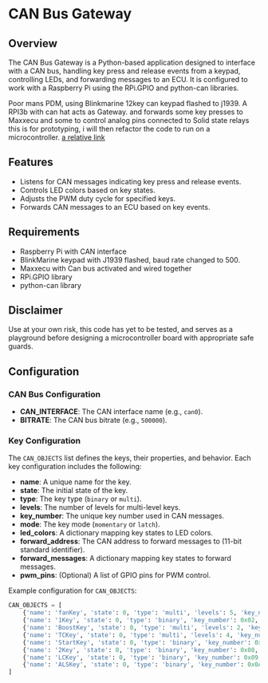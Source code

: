 # CAN Bus Gateway

## Overview

The CAN Bus Gateway is a Python-based application designed to interface with a CAN bus, handling key press and release events from a keypad, controlling LEDs, and forwarding messages to an ECU. It is configured to work with a Raspberry Pi using the RPi.GPIO and python-can libraries.

Poor mans PDM, using Blinkmarine 12key can keypad flashed to j1939. A RPI3b with can hat acts as Gateway. and forwards some key presses to Maxxecu and some to control analog pins connected to Solid state relays
this is for prototyping, i will then refactor the code to run on a microcontroller.
[a relative link](SimpleDiagram)

## Features

- Listens for CAN messages indicating key press and release events.
- Controls LED colors based on key states.
- Adjusts the PWM duty cycle for specified keys.
- Forwards CAN messages to an ECU based on key events.

## Requirements

- Raspberry Pi with CAN interface
- BlinkMarine keypad with J1939 flashed, baud rate changed to 500.
- Maxxecu with Can bus activated and wired together
- RPi.GPIO library
- python-can library

## Disclaimer
Use at your own risk, this code has yet to be tested, and serves as a playground before designing a microcontroller board with appropriate safe guards.

## Configuration

### CAN Bus Configuration

- **CAN_INTERFACE**: The CAN interface name (e.g., `can0`).
- **BITRATE**: The CAN bus bitrate (e.g., `500000`).

### Key Configuration

The `CAN_OBJECTS` list defines the keys, their properties, and behavior. Each key configuration includes the following:

- **name**: A unique name for the key.
- **state**: The initial state of the key.
- **type**: The key type (`binary` or `multi`).
- **levels**: The number of levels for multi-level keys.
- **key_number**: The unique key number used in CAN messages.
- **mode**: The key mode (`momentary` or `latch`).
- **led_colors**: A dictionary mapping key states to LED colors.
- **forward_address**: The CAN address to forward messages to (11-bit standard identifier).
- **forward_messages**: A dictionary mapping key states to forward messages.
- **pwm_pins**: (Optional) A list of GPIO pins for PWM control.

Example configuration for `CAN_OBJECTS`:

```python
CAN_OBJECTS = [
    {'name': 'fanKey', 'state': 0, 'type': 'multi', 'levels': 5, 'key_number': 0x01, 'mode': 'latch', 'led_colors': {0: 0x07, 1: 0x03, 2: 0x02, 3: 0x04, 4: 0x01}, 'forward_address': 0x18FFA07A, 'pwm_pins': [18, 23]},
    {'name': '1Key', 'state': 0, 'type': 'binary', 'key_number': 0x02, 'mode': 'latch', 'led_colors': {0: 0x00, 1: 0x02}, 'pwm_pins': [24]},
    {'name': 'BoostKey', 'state': 0, 'type': 'multi', 'levels': 2, 'key_number': 0x03, 'mode': 'latch', 'led_colors': {0: 0x00, 1: 0x03, 2: 0x06}, 'forward_address': 0x07C, 'forward_messages': {0: b'\x00\x00', 1: (250 * 10).to_bytes(2, byteorder='little')}},
    {'name': 'TCKey', 'state': 0, 'type': 'multi', 'levels': 4, 'key_number': 0x04, 'mode': 'momentary', 'led_colors': {0: 0x00, 1: 0x04, 2: 0x05, 3: 0x07, 4: 0x08}},
    {'name': 'StartKey', 'state': 0, 'type': 'binary', 'key_number': 0x07, 'mode': 'latch', 'led_colors': {0: 0x00, 1: 0x05}, 'forward_address': 0x07B, 'forward_messages': {0: b'\x00', 1: b'\x01'}},
    {'name': '2Key', 'state': 0, 'type': 'binary', 'key_number': 0x08, 'mode': 'momentary', 'led_colors': {0: 0x00, 1: 0x06}, 'pwm_pins': [25]},
    {'name': 'LCKey', 'state': 0, 'type': 'binary', 'key_number': 0x09, 'mode': 'latch', 'led_colors': {0: 0x00, 1: 0x07}},
    {'name': 'ALSKey', 'state': 0, 'type': 'binary', 'key_number': 0x0A, 'mode': 'momentary', 'led_colors': {0: 0x00, 1: 0x08}}
]


